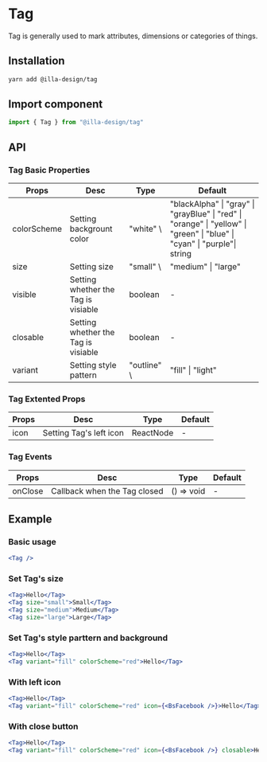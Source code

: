 # Tag

Tag is generally used to mark attributes, dimensions or categories of things.

## Installation

```bash
yarn add @illa-design/tag
```

## Import component

```jsx
import { Tag } from "@illa-design/tag"
```

## API

### Tag Basic Properties

| Props       | Desc                                | Type         | Default                                                                                                                                      |
| ----------- | ----------------------------------- | ------------ | -------------------------------------------------------------------------------------------------------------------------------------------- |
| colorScheme | Setting backgrount color            | "white" \   | "blackAlpha" \| "gray" \| "grayBlue" \| "red" \| "orange" \| "yellow" \| "green" \| "blue" \| "cyan" \| "purple"\| string | "gray" |
| size        | Setting size                        | "small" \   | "medium" \| "large"                               | "small"                                                                                 |
| visible     | Setting whether the Tag is visiable | boolean      | -                                                                                                                                            |
| closable    | Setting whether the Tag is visiable | boolean      | -                                                                                                                                            |
| variant     | Setting style pattern               | "outline" \ | "fill" \| "light"                               | "light"                                                                                   |

### Tag Extented Props

| Props | Desc                    | Type      | Default |
| ----- | ----------------------- | --------- | ------- |
| icon  | Setting Tag's left icon | ReactNode | -       |

### Tag Events

| Props   | Desc                         | Type       | Default |
| ------- | ---------------------------- | ---------- | ------- |
| onClose | Callback when the Tag closed | () => void | -       |

## Example

### Basic usage

```jsx
<Tag />
```

### Set Tag's size

```jsx
<Tag>Hello</Tag>
<Tag size="small">Small</Tag>
<Tag size="medium">Medium</Tag>
<Tag size="large">Large</Tag>
```

### Set Tag's style parttern and background

```jsx
<Tag>Hello</Tag>
<Tag variant="fill" colorScheme="red">Hello</Tag>
```

### With left icon

```jsx
<Tag>Hello</Tag>
<Tag variant="fill" colorScheme="red" icon={<BsFacebook />}>Hello</Tag>
```

### With close button

```jsx
<Tag>Hello</Tag>
<Tag variant="fill" colorScheme="red" icon={<BsFacebook />} closable>Hello</Tag>
```
